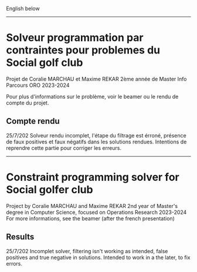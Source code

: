 English below

___

 # Solveur programmation par contraintes pour problemes du Social golf club

Projet de Coralie MARCHAU et Maxime REKAR
2ème année de Master Info Parcours ORO
2023-2024

Pour plus d'informations sur le problème, voir le beamer ou le rendu de compte du projet.

## Compte rendu

25/7/202
Solveur rendu incomplet, l'étape du filtrage est érroné, présence de faux positives et faux négatifs dans les solutions rendues.
Intentions de reprendre cette partie pour corriger les erreurs.


___


# Constraint programming solver for Social golfer club

Project by Coralie MARCHAU and Maxime REKAR 
2nd year of Master's degree in Computer Science, focused on Operations Research
2023-2024
For more informations, see the beamer (after the french presentation)

## Results

25/7/202
Incomplet solver, filtering isn't working as intended, false positives and true negative in solutions.
Intended to work in a the later, to fix errors.
